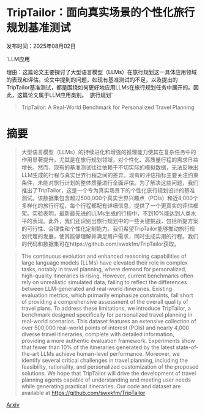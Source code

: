 # TripTailor：面向真实场景的个性化旅行规划基准测试

发布时间：2025年08月02日

`LLM应用

理由：这篇论文主要探讨了大型语言模型（LLMs）在旅行规划这一具体应用领域的表现和评估。论文中提到的问题，如现有基准测试的不足，以及提出的TripTailor基准测试，都是围绕如何更好地应用LLMs在旅行规划任务中展开的。因此，这篇论文属于LLM应用类别。` `旅行规划`

> TripTailor: A Real-World Benchmark for Personalized Travel Planning

# 摘要

> 大型语言模型（LLMs）的持续进化和增强的推理能力使其在复杂任务中的作用显著提升，尤其是在旅行规划领域，对个性化、高质量行程的需求日益增长。然而，现有的基准测试往往依赖于不切实际的模拟数据，无法反映出LLM生成的行程与真实世界行程之间的差异。现有的评估指标主要关注约束条件，未能对旅行计划的整体质量进行全面评估。为了解决这些问题，我们推出了TripTailor，这是一个专为真实场景下的个性化旅行规划设计的基准测试。该数据集包含超过500,000个真实世界兴趣点（POIs）和近4,000个多样化的旅行行程，每个行程都配有详细信息，提供了一个更真实的评估框架。实验表明，最新最先进的LLMs生成的行程中，不到10%能达到人类水平的表现。此外，我们还识别出旅行规划中的一些关键挑战，包括所提方案的可行性、合理性和个性化定制能力。我们希望TripTailor能够推动旅行规划代理的发展，使其能够理解并满足用户需求，同时生成实用的行程。我们的代码和数据集可在https://github.com/swxkfm/TripTailor获取。

> The continuous evolution and enhanced reasoning capabilities of large language models (LLMs) have elevated their role in complex tasks, notably in travel planning, where demand for personalized, high-quality itineraries is rising. However, current benchmarks often rely on unrealistic simulated data, failing to reflect the differences between LLM-generated and real-world itineraries. Existing evaluation metrics, which primarily emphasize constraints, fall short of providing a comprehensive assessment of the overall quality of travel plans. To address these limitations, we introduce TripTailor, a benchmark designed specifically for personalized travel planning in real-world scenarios. This dataset features an extensive collection of over 500,000 real-world points of interest (POIs) and nearly 4,000 diverse travel itineraries, complete with detailed information, providing a more authentic evaluation framework. Experiments show that fewer than 10\% of the itineraries generated by the latest state-of-the-art LLMs achieve human-level performance. Moreover, we identify several critical challenges in travel planning, including the feasibility, rationality, and personalized customization of the proposed solutions. We hope that TripTailor will drive the development of travel planning agents capable of understanding and meeting user needs while generating practical itineraries. Our code and dataset are available at https://github.com/swxkfm/TripTailor

[Arxiv](https://arxiv.org/abs/2508.01432)